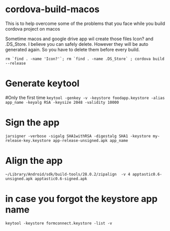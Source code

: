 # cordova-build-macos
This is to help overcome some of the problems that you face while you build cordova project on macos


Sometime macos and google drive app wil create those files Icon? and .DS_Store. I believe you can safely delete. However they will be auto generated again. So you have to delete them before every build. 

``rm `find . -name 'Icon?'`; rm `find . -name .DS_Store` ; cordova build --release``


# Generate keytool
#Only the first time
`keytool -genkey -v -keystore foodapp.keystore -alias app_name -keyalg RSA -keysize 2048 -validity 10000`


# Sign the app
`jarsigner -verbose -sigalg SHA1withRSA -digestalg SHA1 -keystore my-release-key.keystore app-release-unsigned.apk app_name`


# Align the app
`~/Library/Android/sdk/build-tools/28.0.2/zipalign  -v 4 apptastic0.6-unsigned.apk apptastic0.6-signed.apk`

# in case you forgot the keystore app name
`keytool -keystore formconnect.keystore -list -v`




